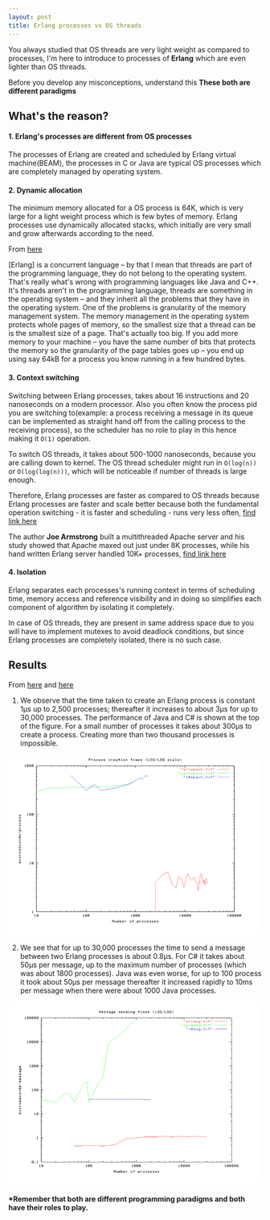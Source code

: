 ```yaml
---
layout: post
title: Erlang processes vs OS threads
---
```


You always studied that OS threads are very light weight as compared to processes, I'm here to introduce to processes of **Erlang** which are even lighter than OS threads.

Before you develop any misconceptions, understand this **These both are different paradigms**

## What's the reason?

#### 1. Erlang's processes are different from OS processes

The processes of Erlang are created and scheduled by Erlang virtual machine(BEAM), the processes in C or Java are typical OS processes which are completely managed by operating system.

#### 2. Dynamic allocation

The minimum memory allocated for a OS process is 64K, which is very large for a light weight process which is few bytes of memory. Erlang processes use dynamically allocated stacks, which initially are very small and grow afterwards according to the need.

From [here](http://www.infoq.com/presentations/erlang-software-for-a-concurrent-world)

[Erlang] is a concurrent language – by that I mean that threads are part of the programming language, they do not belong to the operating system. That's really what's wrong with programming languages like Java and C++. It's threads aren't in the programming language, threads are something in the operating system – and they inherit all the problems that they have in the operating system. One of the problems is granularity of the memory management system. The memory management in the operating system protects whole pages of memory, so the smallest size that a thread can be is the smallest size of a page. That's actually too big. If you add more memory to your machine – you have the same number of bits that protects the memory so the granularity of the page tables goes up – you end up using say 64kB for a process you know running in a few hundred bytes.

#### 3. Context switching

Switching between Erlang processes, takes about 16 instructions and 20 nanoseconds on a modern processor. Also you often know the process pid you are switching to(example: a process receiving a message in its queue can be implemented as straight hand off from the calling process to the receiving process), so the scheduler has no role to play in this hence making it `O(1)` operation.

To switch OS threads, it takes about 500-1000 nanoseconds, because you are calling down to kernel. The OS thread scheduler might run in `O(log(n))` or `O(log(log(n)))`, which will be noticeable if number of threads is large enough.

Therefore, Erlang processes are faster as compared to OS threads because Erlang processes are faster and scale better because both the fundamental operation switching - it is faster and scheduling - runs very less often, [find link here](https://stackoverflow.com/a/2876788/6942060)

The author **Joe Armstrong** built a multithreaded Apache server and his study showed that Apache maxed out just under 8K processes, while his hand written Erlang server handled 10K+ processes, [find link here](https://web.archive.org/web/20151104142503/https://www.sics.se/~joe/apachevsyaws.html)

#### 4. Isolation

Erlang separates each processes's running context in terms of scheduling time, memory access and reference visibility and in doing so simplifies each component of algorithm by isolating it completely.

In case of OS threads, they are present in same address space due to you will have to implement mutexes to avoid deadlock conditions, but since Erlang processes are completely isolated, there is no such case.


## Results

From [here](http://citeseerx.ist.psu.edu/viewdoc/download?doi=10.1.1.116.1969&rep=rep1&type=pdf) and [here](http://www.scribd.com/doc/6505089/Concurrency-Oriented-Programming-in-Erlang-by-Joe-Armstrong)

1. We observe that the time taken to create an Erlang process is constant 1µs up to 2,500 processes; thereafter it increases to about 3µs for up to 30,000 processes. The performance of Java and C# is shown at the top of the figure. For a small number of processes it takes about 300µs to create a process. Creating more than two thousand processes is impossible.

![see image](https://github.com/msdeep14/How-Smartly-Erlang-Uses-Distributed-Computing/blob/master/images/process_creation_time.png)

2. We see that for up to 30,000 processes the time to send a message between two Erlang processes is about 0.8µs. For C# it takes about 50µs per message, up to the maximum number of processes (which was about 1800 processes). Java was even worse, for up to 100 process it took about 50µs per message thereafter it increased rapidly to 10ms per message when there were about 1000 Java processes.

![see image](https://github.com/msdeep14/How-Smartly-Erlang-Uses-Distributed-Computing/blob/master/images/message_passing_time.png)

#### *Remember that both are different programming paradigms and both have their roles to play.

